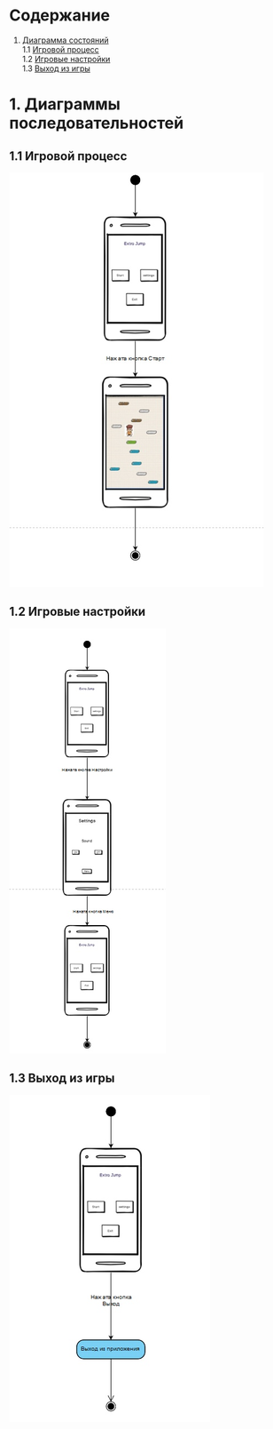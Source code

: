 # Содержание
1. [Диаграмма состояний](#1)<br>
1.1 [Игровой процесс](#1.1)<br>
1.2 [Игровые настройки](#1.3)<br>
1.3 [Выход из игры](#1.4)<br>

# 1. Диаграммы последовательностей <a name="1"></a>

## 1.1 Игровой процесс <a name="1.1"></a>
 ![Игровой проесс](https://github.com/rsajko/Extra-Jump/blob/master/Диаграммы/State/GameProcess.png)
 
## 1.2 Игровые настройки <a name="1.3"></a>
 ![Настройки](https://github.com/rsajko/Extra-Jump/blob/master/Диаграммы/State/Settings.png)

## 1.3 Выход из игры <a name="1.4"></a>
 ![Выход из игры](https://github.com/rsajko/Extra-Jump/blob/master/Диаграммы/State/Exit.png) 
